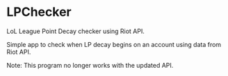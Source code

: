LPChecker
=========

LoL League Point Decay checker using Riot API.

Simple app to check when LP decay begins on an account using data from Riot API.

Note: This program no longer works with the updated API.
